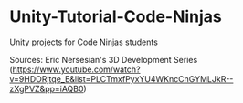 # Unity-Tutorial-Code-Ninjas
Unity projects for Code Ninjas students

Sources:
Eric Nersesian's 3D Development Series (https://www.youtube.com/watch?v=9HDORjtqe_E&list=PLCTmxfPyxYU4WKncCnGYMLJkR--zXgPVZ&pp=iAQB0)
